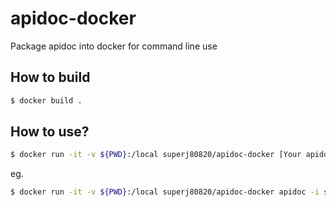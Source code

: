 # apidoc-docker

Package apidoc into docker for command line use

## How to build

```bash
$ docker build .
```

## How to use?

```bash
$ docker run -it -v ${PWD}:/local superj80820/apidoc-docker [Your apidoc command]
```

eg.

```bash
$ docker run -it -v ${PWD}:/local superj80820/apidoc-docker apidoc -i server/route -o ./public
```
